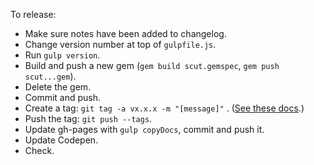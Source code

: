 To release:

- Make sure notes have been added to changelog.
- Change version number at top of `gulpfile.js`.
- Run `gulp version`.
- Build and push a new gem (`gem build scut.gemspec`, `gem push scut...gem`).
- Delete the gem.
- Commit and push.
- Create a tag: `git tag -a vx.x.x -m "[message]"` . ([See these docs](http://git-scm.com/book/en/Git-Basics-Tagging).)
- Push the tag: `git push --tags`.
- Update gh-pages with `gulp copyDocs`, commit and push it.
- Update Codepen.
- Check.
